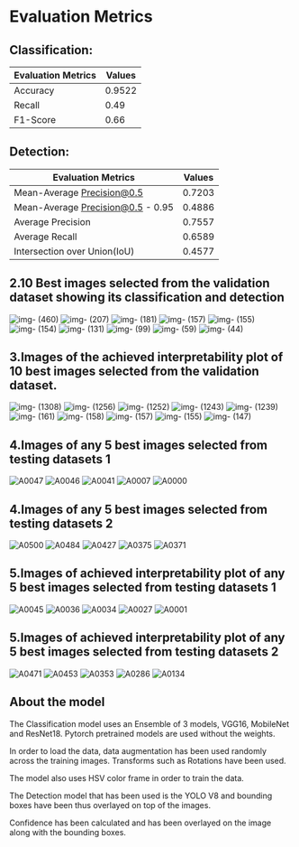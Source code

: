 # Evaluation Metrics

## Classification:
  Evaluation Metrics | Values
| -----------------| -------------|
 Accuracy          |0.9522  |
 Recall            |0.49    |
 F1-Score          |0.66    |

## Detection:
  Evaluation Metrics            | Values
| ------------------------------| -------------|
 Mean-Average Precision@0.5        |0.7203|
 Mean-Average Precision@0.5 - 0.95  |0.4886|
 Average Precision              |  0.7557  |
 Average Recall                 |0.6589|
 Intersection over Union(IoU)   |  0.4577  |


## 2.10 Best images selected from the validation dataset showing its classification and detection
![img- (460)](https://github.com/anirudhprdhan/MISA-HUB-Auto-WCEBleedGen-Challenge/assets/61653573/4bc01a28-5b1d-4881-953a-0c7b5fbc7ae4)
![img- (207)](https://github.com/anirudhprdhan/MISA-HUB-Auto-WCEBleedGen-Challenge/assets/61653573/e396f8a4-fa0d-4cf0-bee5-5c3f18f90223)
![img- (181)](https://github.com/anirudhprdhan/MISA-HUB-Auto-WCEBleedGen-Challenge/assets/61653573/51c6d0ad-4a14-49da-8450-a515d8cfa73b)
![img- (157)](https://github.com/anirudhprdhan/MISA-HUB-Auto-WCEBleedGen-Challenge/assets/61653573/10d6aeac-8cb0-46d6-95f8-04c198ab46dc)
![img- (155)](https://github.com/anirudhprdhan/MISA-HUB-Auto-WCEBleedGen-Challenge/assets/61653573/49795fe9-a6b6-4ace-a97a-6b2a79f6af80)
![img- (154)](https://github.com/anirudhprdhan/MISA-HUB-Auto-WCEBleedGen-Challenge/assets/61653573/27616227-48e9-44f0-86ea-e32a3c24ca8a)
![img- (131)](https://github.com/anirudhprdhan/MISA-HUB-Auto-WCEBleedGen-Challenge/assets/61653573/a5198b39-7d88-452e-ba8f-1d86d6d0984a)
![img- (99)](https://github.com/anirudhprdhan/MISA-HUB-Auto-WCEBleedGen-Challenge/assets/61653573/43cabaef-6bec-4594-9ba6-829e1a94a849)
![img- (59)](https://github.com/anirudhprdhan/MISA-HUB-Auto-WCEBleedGen-Challenge/assets/61653573/43841a5b-542a-4ad1-9b50-f31c84fa169c)
![img- (44)](https://github.com/anirudhprdhan/MISA-HUB-Auto-WCEBleedGen-Challenge/assets/61653573/d7484bb9-2041-4c1d-903e-849280a425a1)

## 3.Images of the achieved interpretability plot of 10 best images selected from the validation dataset.
![img- (1308)](https://github.com/anirudhprdhan/MISA-HUB-Auto-WCEBleedGen-Challenge/assets/61653573/d50aaa4a-dd2f-4802-91c9-5a331da71452)
![img- (1256)](https://github.com/anirudhprdhan/MISA-HUB-Auto-WCEBleedGen-Challenge/assets/61653573/af173df2-d3fc-4ba7-a352-1bb885a883ff)
![img- (1252)](https://github.com/anirudhprdhan/MISA-HUB-Auto-WCEBleedGen-Challenge/assets/61653573/929f5196-ce2e-42b7-b9a6-5b39f1a3d53b)
![img- (1243)](https://github.com/anirudhprdhan/MISA-HUB-Auto-WCEBleedGen-Challenge/assets/61653573/ab409b73-ce4d-4574-befa-af3fbebcb115)
![img- (1239)](https://github.com/anirudhprdhan/MISA-HUB-Auto-WCEBleedGen-Challenge/assets/61653573/55ae72d0-3cd6-4572-bc20-dc68dff702c2)
![img- (161)](https://github.com/anirudhprdhan/MISA-HUB-Auto-WCEBleedGen-Challenge/assets/61653573/0ade2644-ea5e-4b00-aeb7-86756614bc60)
![img- (158)](https://github.com/anirudhprdhan/MISA-HUB-Auto-WCEBleedGen-Challenge/assets/61653573/359f9181-ff0a-4234-ba7b-5a35c4cf395c)
![img- (157)](https://github.com/anirudhprdhan/MISA-HUB-Auto-WCEBleedGen-Challenge/assets/61653573/53d8531e-d71b-4af4-a870-fecbd9a34b53)
![img- (155)](https://github.com/anirudhprdhan/MISA-HUB-Auto-WCEBleedGen-Challenge/assets/61653573/77bcc1f2-26dd-40eb-85fd-bba089520154)
![img- (147)](https://github.com/anirudhprdhan/MISA-HUB-Auto-WCEBleedGen-Challenge/assets/61653573/fc42e163-31ed-412a-9206-2f95cacf0dd2)


 ## 4.Images of any 5 best images selected from testing datasets 1
 ![A0047](https://github.com/anirudhprdhan/new/assets/61653573/f8d7d9da-f0fa-4619-a855-78a30ebc7e80)
![A0046](https://github.com/anirudhprdhan/new/assets/61653573/e969daac-8bd6-4e64-a9e7-04d7669eeda1)
![A0041](https://github.com/anirudhprdhan/new/assets/61653573/787de155-517e-49b4-b730-99cc1a774535)
![A0007](https://github.com/anirudhprdhan/new/assets/61653573/84f0438d-7b74-43a3-97b6-0b7fc23f7c7a)
![A0000](https://github.com/anirudhprdhan/new/assets/61653573/084cf778-716d-409c-91c6-02352d98605a)


## 4.Images of any 5 best images selected from testing datasets 2
![A0500](https://github.com/anirudhprdhan/new/assets/61653573/7995efee-11c2-4ed5-b2f7-6f0a8438cc4b)
![A0484](https://github.com/anirudhprdhan/new/assets/61653573/0b5a7443-ca40-4c80-a8b5-1842ed034bce)
![A0427](https://github.com/anirudhprdhan/new/assets/61653573/7afa3dd1-9656-4e7b-a73e-9f72e192dcb7)
![A0375](https://github.com/anirudhprdhan/new/assets/61653573/9fb85228-8e2e-45ec-898e-6802c027f12f)
![A0371](https://github.com/anirudhprdhan/new/assets/61653573/b30308f3-e48f-47b2-9ae8-199fd1f1f12a)


## 5.Images of achieved interpretability plot of any 5 best images selected from testing datasets 1

![A0045](https://github.com/anirudhprdhan/new/assets/61653573/9fa447d6-2062-4a7f-89c0-ad9558114970)
![A0036](https://github.com/anirudhprdhan/new/assets/61653573/4e59c473-922c-44a9-896d-34a5d62cc453)
![A0034](https://github.com/anirudhprdhan/new/assets/61653573/1776f3ce-b4b5-4572-8d6a-ef9f1a74e090)
![A0027](https://github.com/anirudhprdhan/new/assets/61653573/d282127d-1ab8-4697-af5a-88f7fbc63396)
![A0001](https://github.com/anirudhprdhan/new/assets/61653573/847187df-7e3c-48dd-bd6a-7a30014eebe7)


## 5.Images of achieved interpretability plot of any 5 best images selected from testing datasets 2

![A0471](https://github.com/anirudhprdhan/new/assets/61653573/ca635a1b-2844-4202-b399-2de1c545c8ec)
![A0453](https://github.com/anirudhprdhan/new/assets/61653573/bb741703-00e1-4508-ab25-95b05c3d4101)
![A0353](https://github.com/anirudhprdhan/new/assets/61653573/8abb0387-3d2f-4fe9-9776-ff3f37f0c6e5)
![A0286](https://github.com/anirudhprdhan/new/assets/61653573/1b2b9c69-821f-458f-b071-33298013fe00)
![A0134](https://github.com/anirudhprdhan/new/assets/61653573/85db1f12-9edc-430c-b2ad-d6169a05c246)

## About the model
The Classification model uses an Ensemble of 3 models, VGG16, MobileNet and ResNet18. Pytorch pretrained models are used without the weights. 

In order to load the data, data augmentation has been used randomly across the training images. Transforms such as Rotations have been used. 

The model also uses HSV color frame in order to train the data.

The Detection model that has been used is the YOLO V8 and bounding boxes have been thus overlayed on top of the images. 

Confidence has been calculated and has been overlayed on the image along with the bounding boxes.


